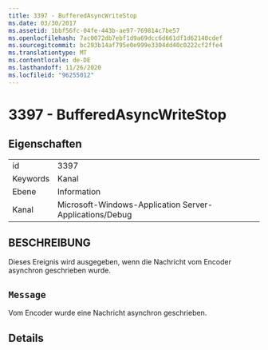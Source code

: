 ```yaml
---
title: 3397 - BufferedAsyncWriteStop
ms.date: 03/30/2017
ms.assetid: 1bbf56fc-04fe-443b-ae97-769814c7be57
ms.openlocfilehash: 7ac0072db7ebf1d9a69dcc6d661df1d62140cdef
ms.sourcegitcommit: bc293b14af795e0e999e3304dd40c0222cf2ffe4
ms.translationtype: MT
ms.contentlocale: de-DE
ms.lasthandoff: 11/26/2020
ms.locfileid: "96255012"
---
```

# <a name="3397---bufferedasyncwritestop"></a>3397 - BufferedAsyncWriteStop

## <a name="properties"></a>Eigenschaften  
  
|||  
|-|-|  
|id|3397|  
|Keywords|Kanal|  
|Ebene|Information|  
|Kanal|Microsoft-Windows-Application Server-Applications/Debug|  
  
## <a name="description"></a>BESCHREIBUNG  

 Dieses Ereignis wird ausgegeben, wenn die Nachricht vom Encoder asynchron geschrieben wurde.  
  
## <a name="message"></a>`Message`  

 Vom Encoder wurde eine Nachricht asynchron geschrieben.  
  
## <a name="details"></a>Details
